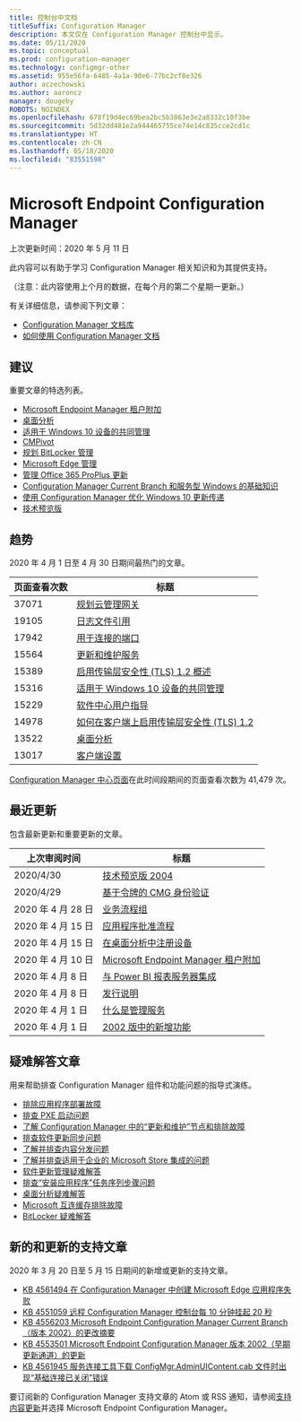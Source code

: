 ```yaml
---
title: 控制台中文档
titleSuffix: Configuration Manager
description: 本文仅在 Configuration Manager 控制台中显示。
ms.date: 05/11/2020
ms.topic: conceptual
ms.prod: configuration-manager
ms.technology: configmgr-other
ms.assetid: 955e56fa-6485-4a1a-90e6-77bc2cf8e326
author: aczechowski
ms.author: aaroncz
manager: dougeby
ROBOTS: NOINDEX
ms.openlocfilehash: 678f19d4ec69bea2bc5b3863e3e2a8332c10f3be
ms.sourcegitcommit: 5d32dd481e2a944465755ce74e14c835cce2cd1c
ms.translationtype: HT
ms.contentlocale: zh-CN
ms.lasthandoff: 05/18/2020
ms.locfileid: "83551598"
---
```

<!-- 
- Feature 1357546
- This page displays in-console, under the Community workspace, Documentation node. 
- Don't use any relative links; must be full https://docs.microsoft.com and language neutral
- Process: https://microsoft.sharepoint.com/teams/ConfigMgr/Documents/ContentPub/Data%20collection%20process%20for%20Feature%201357546%20In-console%20documentation.docx?web=1
-->

# <a name="microsoft-endpoint-configuration-manager-documentation"></a>Microsoft Endpoint Configuration Manager

上次更新时间：2020 年 5 月 11 日

此内容可以有助于学习 Configuration Manager 相关知识和为其提供支持。

（注意：此内容使用上个月的数据，在每个月的第二个星期一更新。）

有关详细信息，请参阅下列文章：

- [Configuration Manager 文档库](https://docs.microsoft.com/mem/configmgr)  
- [如何使用 Configuration Manager 文档](https://docs.microsoft.com/mem/configmgr/core/understand/use-docs)

## <a name="recommended"></a>建议

重要文章的特选列表。

- [Microsoft Endpoint Manager 租户附加](https://docs.microsoft.com/mem/configmgr/tenant-attach/device-sync-actions)
- [桌面分析](https://docs.microsoft.com/mem/configmgr/desktop-analytics/overview)
- [适用于 Windows 10 设备的共同管理](https://docs.microsoft.com/mem/configmgr/comanage/overview)  
- [CMPivot](https://docs.microsoft.com/mem/configmgr/core/servers/manage/cmpivot)  
- [规划 BitLocker 管理](https://docs.microsoft.com/mem/configmgr/protect/plan-design/bitlocker-management)  
- [Microsoft Edge 管理](https://docs.microsoft.com/mem/configmgr/apps/deploy-use/deploy-edge)  
- [管理 Office 365 ProPlus 更新](https://docs.microsoft.com/mem/configmgr/sum/deploy-use/manage-office-365-proplus-updates)  
- [Configuration Manager Current Branch 和服务型 Windows 的基础知识](https://docs.microsoft.com/mem/configmgr/core/understand/configuration-manager-and-windows-as-service)
- [使用 Configuration Manager 优化 Windows 10 更新传递](https://docs.microsoft.com/mem/configmgr/sum/deploy-use/optimize-windows-10-update-delivery)
- [技术预览版](https://docs.microsoft.com/mem/configmgr/core/get-started/technical-preview)

## <a name="trending"></a>趋势

2020 年 4 月 1 日至 4 月 30 日期间最热门的文章。

| 页面查看次数 | 标题 |
|------------|-------|
| 37071 | [规划云管理网关](https://docs.microsoft.com/mem/configmgr/core/clients/manage/cmg/plan-cloud-management-gateway) |
| 19105 | [日志文件引用](https://docs.microsoft.com/mem/configmgr/core/plan-design/hierarchy/log-files) |
| 17942 | [用于连接的端口](https://docs.microsoft.com/mem/configmgr/core/plan-design/hierarchy/ports) |
| 15564 | [更新和维护服务](https://docs.microsoft.com/mem/configmgr/core/servers/manage/updates) |
| 15389 | [启用传输层安全性 (TLS) 1.2 概述](https://docs.microsoft.com/mem/configmgr/core/plan-design/security/enable-tls-1-2) |
| 15316 | [适用于 Windows 10 设备的共同管理](https://docs.microsoft.com/mem/configmgr/comanage/overview) |
| 15229 | [软件中心用户指导](https://docs.microsoft.com/mem/configmgr/core/understand/software-center) |
| 14978 | [如何在客户端上启用传输层安全性 (TLS) 1.2](https://docs.microsoft.com/mem/configmgr/core/plan-design/security/enable-tls-1-2-client) |
| 13522 | [桌面分析](https://docs.microsoft.com/mem/configmgr/desktop-analytics/overview) |
| 13017 | [客户端设置](https://docs.microsoft.com/mem/configmgr/core/clients/deploy/about-client-settings) |

[Configuration Manager 中心页面](https://docs.microsoft.com/mem/configmgr/)在此时间段期间的页面查看次数为 41,479 次。

## <a name="recently-updated"></a>最近更新

包含最新更新和重要更新的文章。

| 上次审阅时间 | 标题 |
|---------------|-------|
| 2020/4/30 | [技术预览版 2004](https://docs.microsoft.com/mem/configmgr/core/get-started/2020/technical-preview-2004) |
| 2020/4/29 | [基于令牌的 CMG 身份验证](https://docs.microsoft.com/mem/configmgr/core/clients/deploy/deploy-clients-cmg-token) |
| 2020 年 4 月 28 日 | [业务流程组](https://docs.microsoft.com/mem/configmgr/sum/deploy-use/orchestration-groups) |
| 2020 年 4 月 15 日 | [应用程序批准流程](https://docs.microsoft.com/mem/configmgr/develop/apps/application-approval-process) |
| 2020 年 4 月 15 日 | [在桌面分析中注册设备](https://docs.microsoft.com/mem/configmgr/desktop-analytics/enroll-devices) |
| 2020 年 4 月 10 日 | [Microsoft Endpoint Manager 租户附加](https://docs.microsoft.com/mem/configmgr/tenant-attach/device-sync-actions) |
| 2020 年 4 月 8 日 | [与 Power BI 报表服务器集成](https://docs.microsoft.com/mem/configmgr/core/servers/manage/powerbi-report-server) |
| 2020 年 4 月 8 日 | [发行说明](https://docs.microsoft.com/mem/configmgr/core/servers/deploy/install/release-notes) |
| 2020 年 4 月 1 日 | [什么是管理服务](https://docs.microsoft.com/mem/configmgr/develop/adminservice/overview) |
| 2020 年 4 月 1 日 | [2002 版中的新增功能](https://docs.microsoft.com/mem/configmgr/core/plan-design/changes/whats-new-in-version-2002) |

## <a name="troubleshooting-articles"></a>疑难解答文章

用来帮助排查 Configuration Manager 组件和功能问题的指导式演练。

- [排除应用程序部署故障](https://docs.microsoft.com/mem/configmgr/apps/understand/app-deployment-technical-reference)
- [排查 PXE 启动问题](https://support.microsoft.com/help/4468612)
- [了解 Configuration Manager 中的“更新和维护”节点和排除故障](https://support.microsoft.com/help/4490424)
- [排查软件更新同步问题](https://support.microsoft.com/help/10059)
- [了解并排查内容分发问题](https://support.microsoft.com/help/4482728)
- [了解并排查适用于企业的 Microsoft Store 集成的问题](https://docs.microsoft.com/mem/configmgr/apps/deploy-use/troubleshoot-microsoft-store-for-business-integration)
- [软件更新管理疑难解答](https://support.microsoft.com/help/10680)
- [排查“安装应用程序”任务序列步骤问题](https://support.microsoft.com/help/18408/)
- [桌面分析疑难解答](https://docs.microsoft.com/mem/configmgr/desktop-analytics/troubleshooting)
- [Microsoft 互连缓存排除故障](https://docs.microsoft.com/mem/configmgr/core/servers/deploy/configure/troubleshoot-microsoft-connected-cache)
- [BitLocker 疑难解答](https://docs.microsoft.com/mem/configmgr/protect/tech-ref/bitlocker/troubleshoot)

## <a name="new-and-updated-support-articles"></a>新的和更新的支持文章

2020 年 3 月 20 日至 5 月 15 日期间的新增或更新的支持文章。

- [KB 4561494 在 Configuration Manager 中创建 Microsoft Edge 应用程序失败](https://support.microsoft.com/help/4561494)
- [KB 4551059 远程 Configuration Manager 控制台每 10 分钟挂起 20 秒](https://support.microsoft.com/help/4551059)
- [KB 4556203 Microsoft Endpoint Configuration Manager Current Branch（版本 2002）的更改摘要](https://support.microsoft.com/help/4556203)
- [KB 4553501 Microsoft Endpoint Configuration Manager 版本 2002（早期更新通道）的更新](https://support.microsoft.com/help/4553501)
- [KB 4561945 服务连接工具下载 ConfigMgr.AdminUIContent.cab 文件时出现“基础连接已关闭”错误](https://support.microsoft.com/help/4561945)

要订阅新的 Configuration Manager 支持文章的 Atom 或 RSS 通知，请参阅[支持内容更新](https://support.microsoft.com/help/4089498/)并选择 Microsoft Endpoint Configuration Manager。  
